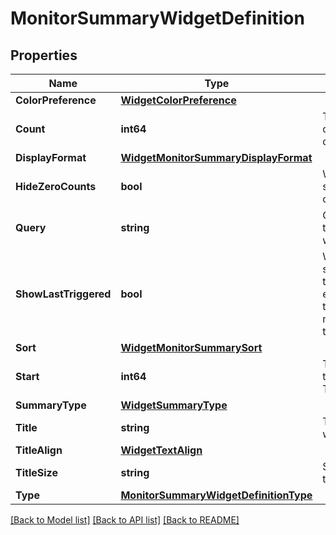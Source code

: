 # MonitorSummaryWidgetDefinition

## Properties

Name | Type | Description | Notes
------------ | ------------- | ------------- | -------------
**ColorPreference** | [**WidgetColorPreference**](WidgetColorPreference.md) |  | [optional] 
**Count** | **int64** | The number of monitors to display. | [optional] 
**DisplayFormat** | [**WidgetMonitorSummaryDisplayFormat**](WidgetMonitorSummaryDisplayFormat.md) |  | [optional] 
**HideZeroCounts** | **bool** | Whether to show counts of 0 or not. | [optional] 
**Query** | **string** | Query to filter the monitors with. | 
**ShowLastTriggered** | **bool** | Whether to show the time that has elapsed since the monitor/group triggered. | [optional] 
**Sort** | [**WidgetMonitorSummarySort**](WidgetMonitorSummarySort.md) |  | [optional] 
**Start** | **int64** | The start of the list. Typically 0. | [optional] 
**SummaryType** | [**WidgetSummaryType**](WidgetSummaryType.md) |  | [optional] 
**Title** | **string** | Title of the widget. | [optional] 
**TitleAlign** | [**WidgetTextAlign**](WidgetTextAlign.md) |  | [optional] 
**TitleSize** | **string** | Size of the title. | [optional] 
**Type** | [**MonitorSummaryWidgetDefinitionType**](MonitorSummaryWidgetDefinitionType.md) |  | 

[[Back to Model list]](../README.md#documentation-for-models) [[Back to API list]](../README.md#documentation-for-api-endpoints) [[Back to README]](../README.md)


